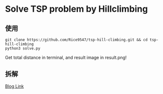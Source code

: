 # Solve TSP problem by Hillclimbing
## 使用
```
git clone https://github.com/Rice9547/tsp-hill-climbing.git && cd tsp-hill-climbing
python3 solve.py
```
Get total distance in terminal, and result image in result.png!

## 拆解
[Blog Link](https://rice9971.gitlab.io/2019/10/21/Solve-TSP-problem-by-Hillclimbing/)